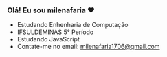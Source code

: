 ### Olá! Eu sou milenafaria ❤
- Estudando Enhenharia de Computação
- IFSULDEMINAS 5° Período
- Estudando JavaScript
- Contate-me no email: milenafaria1706@gmail.com
